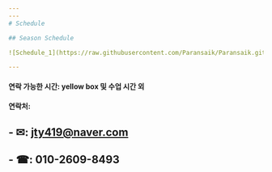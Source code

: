 ```yaml
---
---
# Schedule

## Season Schedule

![Schedule_1](https://raw.githubusercontent.com/Paransaik/Paransaik.github.io/master/_images/Schedule_1.png)

---
```

#### 연락 가능한 시간: yellow box 및 수업 시간 외

#### 연락처:
##  - ✉: jty419@naver.com
##  - ☎: 010-2609-8493
